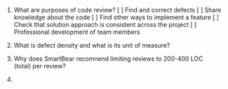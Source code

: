 1. What are purposes of code review?
   [ ] Find and correct defects
   [ ] Share knowledge about the code
   [ ] Find other ways to implement a feature
   [ ] Check that solution approach is consistent across the project
   [ ] Professional development of team members

2. What is defect density and what is its unit of measure?

3. Why does SmartBear recomnend limiting reviews to 200-400 LOC (total) per review?

4. 
